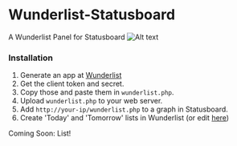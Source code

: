 # Wunderlist-Statusboard
A Wunderlist Panel for Statusboard
![Alt text](http://i.imgur.com/YRvaE0m.png "Demo")
### Installation
1. Generate an app at [Wunderlist](http://developer.wunderlist.com)
2. Get the client token and secret. 
3. Copy those and paste them in `wunderlist.php`.
4. Upload `wunderlist.php` to your web server.
5. Add `http://your-ip/wunderlist.php` to a graph in Statusboard.
6. Create  'Today' and 'Tomorrow' lists in Wunderlist (or edit [here](https://github.com/128keaton/Wunderlist-Statusboard/blob/master/wunderlist.php#L25-29))

Coming Soon:
List! 
